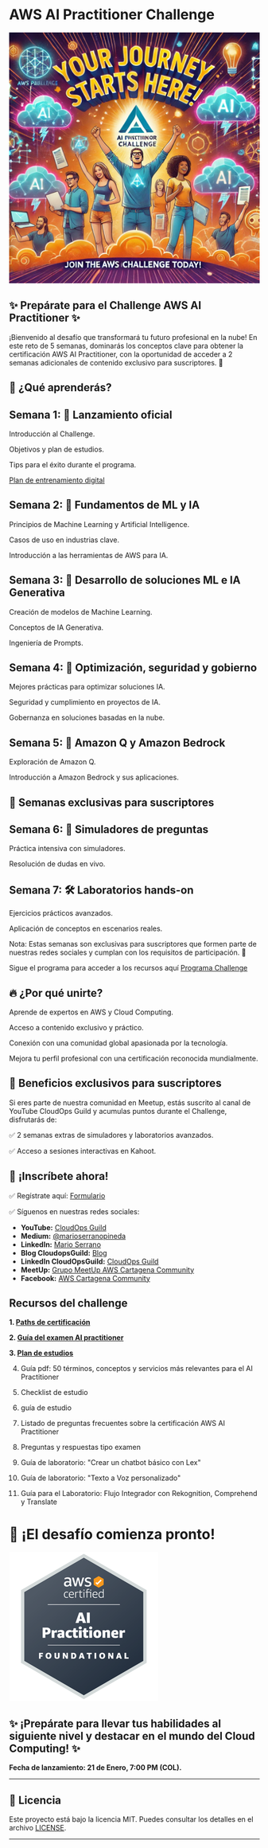 # AWS AI Practitioner Challenge

![Challenge](imagenes/motivacionchallenge1.png)

## ✨ Prepárate para el Challenge AWS AI Practitioner ✨

¡Bienvenido al desafío que transformará tu futuro profesional en la nube! En este reto de 5 semanas, dominarás los conceptos clave para obtener la certificación AWS AI Practitioner, con la oportunidad de acceder a 2 semanas adicionales de contenido exclusivo para suscriptores. 🌟

## 🔎 ¿Qué aprenderás?

## Semana 1: 🚀 Lanzamiento oficial

Introducción al Challenge.

Objetivos y plan de estudios.

Tips para el éxito durante el programa.

[Plan de entrenamiento digital](https://explore.skillbuilder.aws/learn/public/learning_plan/view/2193/standard-exam-prep-plan-aws-certified-ai-practitioner-aif-c01)

## Semana 2: 🧠 Fundamentos de ML y IA

Principios de Machine Learning y Artificial Intelligence.

Casos de uso en industrias clave.

Introducción a las herramientas de AWS para IA.

## Semana 3: 🤖 Desarrollo de soluciones ML e IA Generativa

Creación de modelos de Machine Learning.

Conceptos de IA Generativa.

Ingeniería de Prompts.

## Semana 4: 🔧 Optimización, seguridad y gobierno

Mejores prácticas para optimizar soluciones IA.

Seguridad y cumplimiento en proyectos de IA.

Gobernanza en soluciones basadas en la nube.

## Semana 5: 🌟 Amazon Q y Amazon Bedrock

Exploración de Amazon Q.

Introducción a Amazon Bedrock y sus aplicaciones.

## 🌟 Semanas exclusivas para suscriptores

## Semana 6: 📘 Simuladores de preguntas

Práctica intensiva con simuladores.

Resolución de dudas en vivo.

## Semana 7: 🛠️ Laboratorios hands-on

Ejercicios prácticos avanzados.

Aplicación de conceptos en escenarios reales.

Nota: Estas semanas son exclusivas para suscriptores que formen parte de nuestras redes sociales y cumplan con los requisitos de participación. 🔑

Sigue el programa para acceder a los recursos aquí [Programa Challenge](recursos/Programa_Challenge_AI_practitioner.pdf)

## 🔥 ¿Por qué unirte?

Aprende de expertos en AWS y Cloud Computing.

Acceso a contenido exclusivo y práctico.

Conexión con una comunidad global apasionada por la tecnología.

Mejora tu perfil profesional con una certificación reconocida mundialmente.

## 🌟 Beneficios exclusivos para suscriptores

Si eres parte de nuestra comunidad en Meetup, estás suscrito al canal de YouTube CloudOps Guild y acumulas puntos durante el Challenge, disfrutarás de:

✅ 2 semanas extras de simuladores y laboratorios avanzados.

✅ Acceso a sesiones interactivas en Kahoot.

## 🔗  ¡Inscríbete ahora!

✅ Regístrate aquí: [Formulario](https://bit.ly/registroAIchallenge)

✅ Síguenos en nuestras redes sociales:

- **YouTube:** [CloudOps Guild](https://www.youtube.com/@CloudOpsGuildCommunity)
- **Medium:** [@marioserranopineda](https://medium.com/@marioserranopineda)
- **LinkedIn:** [Mario Serrano](https://www.linkedin.com/in/mario-rodrigo-serrano-pineda/)
- **Blog CloudopsGuild:** [Blog](https://cloudopsguild.com/blog/)
- **LinkedIn CloudOpsGuild:** [CloudOps Guild](https://www.linkedin.com/company/cloudopsguild/)
- **MeetUp:** [Grupo MeetUp AWS Cartagena Community](https://www.meetup.com/es-ES/aws-colombia-cartagena/)
- **Facebook:** [AWS Cartagena Community](https://www.meetup.com/es-ES/aws-colombia-cartagena/)

## Recursos del challenge

**1. [Paths de certificación](recursos/AWS_certification_paths.pdf)**

**2. [Guía del examen AI practitioner](recursos/AWS-Certified-AI-Practitioner_Exam-Guide.pdf)**

**3. [Plan de estudios](recursos/Plan_de_estudios_AI_practitioner_semanas.pdf)**

4. Guía pdf: 50 términos, conceptos y servicios más relevantes para el AI Practitioner

5. Checklist de estudio

6. guía de estudio

7. Listado de preguntas frecuentes sobre la certificación AWS AI Practitioner

8. Preguntas y respuestas tipo examen

9. Guía de laboratorio: "Crear un chatbot básico con Lex"

10. Guía de laboratorio: "Texto a Voz personalizado"

11. Guía para el Laboratorio: Flujo Integrador con Rekognition, Comprehend y Translate




# 📅 ¡El desafío comienza pronto!

![AI_Practitioner_badge](imagenes/AI-Practitioner_badge.png)

## ✨ ¡Prepárate para llevar tus habilidades al siguiente nivel y destacar en el mundo del Cloud Computing! ✨

**Fecha de lanzamiento: 21 de Enero, 7:00 PM (COL).**

---

## 📝 **Licencia**
Este proyecto está bajo la licencia MIT. Puedes consultar los detalles en el archivo [LICENSE](LICENSE).

---

